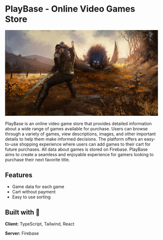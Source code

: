 # PlayBase - Online Video Games Store

![App Screenshot](/public/1bg.jpg)

PlayBase is an online video game store that provides detailed information about a wide range of games available for purchase. Users can browse through a variety of games, view descriptions, images, and other important details to help them make informed decisions. The platform offers an easy-to-use shopping experience where users can add games to their cart for future purchases. All data about games is stored on Firebase. PlayBase aims to create a seamless and enjoyable experience for gamers looking to purchase their next favorite title.

## Features

- Game data for each game
- Cart without payment
- Easy to use sorting

## Built with 🔧

**Client:** TypeScript, Tailwind, React

**Server:** Firebase


